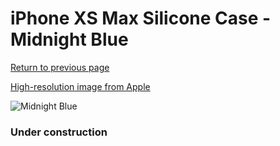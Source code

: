 # iPhone XS Max Silicone Case - Midnight Blue

[Return to previous page](/iphone_x)

[High-resolution image from Apple](https://store.storeimages.cdn-apple.com/8756/as-images.apple.com/is/MRWG2?wid=4500&hei=4500&fmt=png)

<div style="width: 384px"><img src="/everyphone/MRWG2.png" alt="Midnight Blue"></div>

### Under construction
